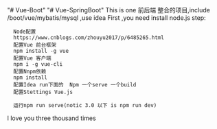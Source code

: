 "# Vue-Boot" 
"# Vue-SpringBoot" 
This is one 前后端 整合的项目,include /boot/vue/mybatis/mysql ,use idea
First ,you need install node.js 
step:

      Node配置
      https://www.cnblogs.com/zhouyu2017/p/6485265.html
      配置Vue 前台框架
      npm install -g vue
      配置Vue 客户端
      npm i -g vue-cli
      配置Nnpm依赖
      npm install
      配置Idea run下面的  Npm 一个serve 一个build
      配置Stettings Vue.js

      运行npm run serve(notic 3.0 以下 is npm run dev)

I love you three thousand times
    
